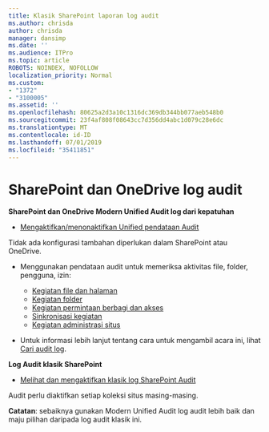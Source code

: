 ```yaml
---
title: Klasik SharePoint laporan log audit
ms.author: chrisda
author: chrisda
manager: dansimp
ms.date: ''
ms.audience: ITPro
ms.topic: article
ROBOTS: NOINDEX, NOFOLLOW
localization_priority: Normal
ms.custom:
- "1372"
- "3100005"
ms.assetid: ''
ms.openlocfilehash: 80625a2d3a10c1316dc369db344bb077aeb548b0
ms.sourcegitcommit: 23f4af808f08643cc7d356dd4abc1d079c28e6dc
ms.translationtype: MT
ms.contentlocale: id-ID
ms.lasthandoff: 07/01/2019
ms.locfileid: "35411851"
---
```

# <a name="sharepoint-and-onedrive-audit-logs"></a>SharePoint dan OneDrive log audit

**SharePoint dan OneDrive Modern Unified Audit log dari kepatuhan**

- [Mengaktifkan/menonaktifkan Unified pendataan Audit](https://docs.microsoft.com/en-us/office365/securitycompliance/turn-audit-log-search-on-or-off) 

Tidak ada konfigurasi tambahan diperlukan dalam SharePoint atau OneDrive.

- Menggunakan pendataan audit untuk memeriksa aktivitas file, folder, pengguna, izin:

    - [Kegiatan file dan halaman](https://docs.microsoft.com/en-us/office365/securitycompliance/search-the-audit-log-in-security-and-compliance)
    - [Kegiatan folder](https://docs.microsoft.com/en-us/office365/securitycompliance/search-the-audit-log-in-security-and-compliance#folder-activities)
    - [Kegiatan permintaan berbagi dan akses](https://docs.microsoft.com/en-us/office365/securitycompliance/search-the-audit-log-in-security-and-compliance#sharing-and-access-request-activities)
    - [Sinkronisasi kegiatan](https://docs.microsoft.com/en-us/office365/securitycompliance/search-the-audit-log-in-security-and-compliance#synchronization-activities)
    - [Kegiatan administrasi situs](https://docs.microsoft.com/en-us/office365/securitycompliance/search-the-audit-log-in-security-and-compliance#site-administration-activities)
- Untuk informasi lebih lanjut tentang cara untuk mengambil acara ini, lihat [Cari audit log](https://docs.microsoft.com/office365/securitycompliance/search-the-audit-log-in-security-and-compliance#search-the-audit-log).

**Log Audit klasik SharePoint**

- [Melihat dan mengaktifkan klasik log SharePoint Audit](https://support.office.com/en-us/article/view-audit-log-reports-b37c5869-1b47-4a82-a30d-ea20070fe527)

Audit perlu diaktifkan setiap koleksi situs masing-masing. 

**Catatan**: sebaiknya gunakan Modern Unified Audit log audit lebih baik dan maju pilihan daripada log audit klasik ini.

